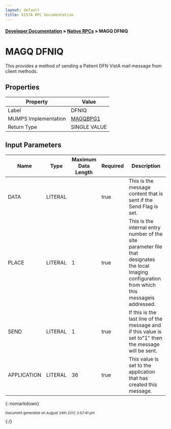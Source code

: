 ```yaml
---
layout: default
title: VISTA RPC Documentation
---
```


#### [Developer Documentation](../index) &#187; [Native RPCs](TableOfContents) &#187; MAGQ DFNIQ<br/>
# MAGQ DFNIQ

This provides a method of sending a Patient DFN VistA mail message from client methods.

## Properties

Property | Value
--- | ---
Label | DFNIQ
MUMPS Implementation | [MAGQBPG1](http://code.osehra.org/dox/Routine_MAGQBPG1_source.html)
Return Type | SINGLE VALUE


## Input Parameters

Name | Type | Maximum Data Length | Required | Description
--- | --- | --- | --- | ---
DATA | LITERAL |  | true | This is the message content that is sent if the Send Flag is set.
PLACE | LITERAL | 1 | true | This is the internal entry number of the site parameter file that designates the local Imaging configuration from which this messageis addressed.
SEND | LITERAL | 1 | true | If this is the last line of the message and if this value is set to&quot;1&quot; then the message will be sent.
APPLICATION | LITERAL | 36 | true | This value is set to the application that has created this message.



{::nomarkdown} <br/><p style="font-size: 11px">Document generated on August 24th 2017, 2:57:41 pm</p>{:/}